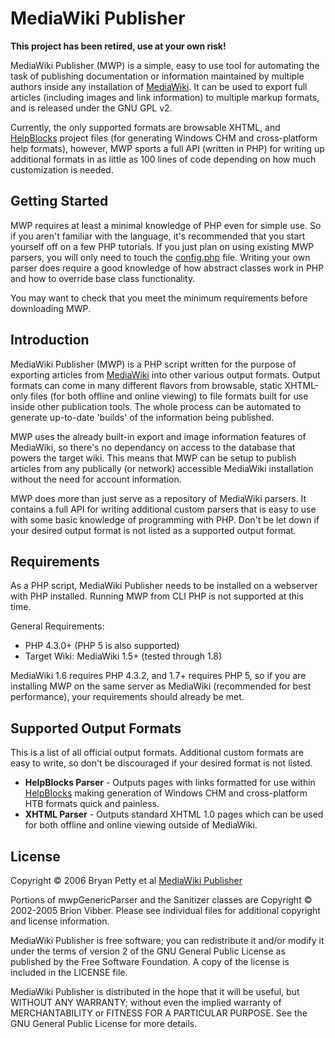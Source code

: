 # MediaWiki Publisher

**This project has been retired, use at your own risk!**

MediaWiki Publisher (MWP) is a simple, easy to use tool for automating the task
of publishing documentation or information maintained by multiple authors
inside any installation of [MediaWiki](http://www.mediawiki.org/). It can be
used to export full articles (including images and link information) to
multiple markup formats, and is released under the GNU GPL v2.

Currently, the only supported formats are browsable XHTML, and
[HelpBlocks](http://www.helpblocks.com/) project files (for generating Windows
CHM and cross-platform help formats), however, MWP sports a full API (written
in PHP) for writing up additional formats in as little as 100 lines of code
depending on how much customization is needed.

## Getting Started

MWP requires at least a minimal knowledge of PHP even for simple use. So if you
aren't familiar with the language, it's recommended that you start yourself off
on a few PHP tutorials. If you just plan on using existing MWP parsers, you
will only need to touch the
[config.php](https://github.com/tierra/mwpublisher/raw/master/config.php.dist)
file. Writing your own parser does require a good knowledge of how abstract
classes work in PHP and how to override base class functionality.

You may want to check that you meet the minimum requirements before downloading
MWP.

## Introduction

MediaWiki Publisher (MWP) is a PHP script written for the purpose of exporting
articles from [MediaWiki](http://www.mediawiki.org/) into other various output
formats.  Output formats can come in many different flavors from browsable,
static XHTML-only files (for both offline and online viewing) to file formats
built for use inside other publication tools. The whole process can be
automated to generate up-to-date 'builds' of the information being published.

MWP uses the already built-in export and image information features of
MediaWiki, so there's no dependancy on access to the database that powers the
target wiki.  This means that MWP can be setup to publish articles from any
publically (or network) accessible MediaWiki installation without the need for
account information.

MWP does more than just serve as a repository of MediaWiki parsers.  It
contains a full API for writing additional custom parsers that is easy to use
with some basic knowledge of programming with PHP.  Don't be let down if your
desired output format is not listed as a supported output format.

## Requirements

As a PHP script, MediaWiki Publisher needs to be installed on a webserver with
PHP installed. Running MWP from CLI PHP is not supported at this time.

General Requirements:

* PHP 4.3.0+ (PHP 5 is also supported)
* Target Wiki: MediaWiki 1.5+ (tested through 1.8)

MediaWiki 1.6 requires PHP 4.3.2, and 1.7+ requires PHP 5, so if you are
installing MWP on the same server as MediaWiki (recommended for best
performance), your requirements should already be met.

## Supported Output Formats

This is a list of all official output formats.  Additional custom formats are
easy to write, so don't be discouraged if your desired format is not listed.

* **HelpBlocks Parser** - Outputs pages with links formatted for use within
  [HelpBlocks](http://www.helpblocks.com/) making generation of Windows CHM
  and cross-platform HTB formats quick and painless.
* **XHTML Parser** - Outputs standard XHTML 1.0 pages which can be used for
  both offline and online viewing outside of MediaWiki.

## License

Copyright © 2006 Bryan Petty et al [MediaWiki Publisher](http://mwpublisher.org/)

Portions of mwpGenericParser and the Sanitizer classes are Copyright ©
2002-2005 Brion Vibber.  Please see individual files for additional copyright
and license information.

MediaWiki Publisher is free software; you can redistribute it and/or modify it
under the terms of version 2 of the GNU General Public License as published by
the Free Software Foundation. A copy of the license is included in the LICENSE
file.

MediaWiki Publisher is distributed in the hope that it will be useful, but
WITHOUT ANY WARRANTY; without even the implied warranty of MERCHANTABILITY or
FITNESS FOR A PARTICULAR PURPOSE.  See the GNU General Public License for more
details.
